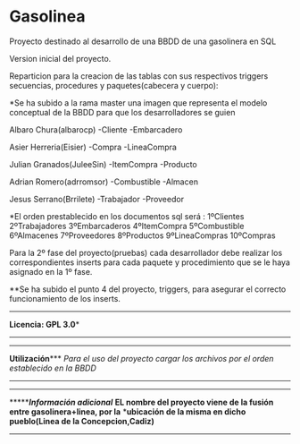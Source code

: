 # Gasolinea
Proyecto destinado al desarrollo de una BBDD de una gasolinera en SQL

Version inicial del proyecto.

Reparticion para la creacion de las tablas con sus respectivos triggers secuencias, procedures y paquetes(cabecera y cuerpo):

*Se ha subido a la rama master una imagen que representa el modelo conceptual de la BBDD para que los desarrolladores se guien

Albaro Chura(albarocp)
 -Cliente
 -Embarcadero

Asier Herreria(Eisier)
 -Compra
 -LineaCompra

Julian Granados(JuleeSin)
 -ItemCompra
 -Producto

Adrian Romero(adrromsor)
 -Combustible
 -Almacen

Jesus Serrano(Brrilete)
 -Trabajador
 -Proveedor

*El orden prestablecido en los documentos sql será :
1ºClientes 
2ºTrabajadores 
3ºEmbarcaderos 
4ºItemCompra 
5ºCombustible 
6ºAlmacenes
7ºProveedores
8ºProductos
9ºLineaCompras
10ºCompras

Para la 2º fase del proyecto(pruebas) cada desarrollador debe realizar los correspondientes inserts para cada paquete y procedimiento que se le haya asignado en la 1º fase.

**Se ha subido el punto 4 del proyecto, triggers, para asegurar el correcto funcionamiento de los inserts.

**************************************************
****************Licencia: GPL 3.0*****************
**************************************************

**********************************************************************************
**********************************Utilización*************************************
*Para el uso del proyecto cargar los archivos por el orden establecido en la BBDD*
**********************************************************************************

********************************************************************************
********************************Información adicional***************************
****EL nombre del proyecto viene de la fusión entre gasolinera+linea, por la****
*******ubicación de la misma en dicho pueblo(Linea de la Concepcion,Cadiz)******
********************************************************************************
